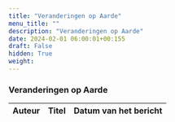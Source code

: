 ```yaml
---
title: "Veranderingen op Aarde"
menu_title: ""
description: "Veranderingen op Aarde"
date: 2024-02-01 06:00:01+00:155
draft: False
hidden: True
weight:
---
```

### Veranderingen op Aarde

**Auteur** | **Titel** | **Datum van het bericht**
---|---|---
